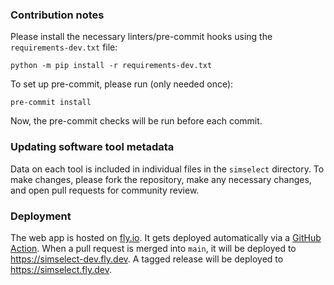 ### Contribution notes
Please install the necessary linters/pre-commit hooks using the `requirements-dev.txt` file:

```
python -m pip install -r requirements-dev.txt
```

To set up pre-commit, please run (only needed once):

```
pre-commit install
```

Now, the pre-commit checks will be run before each commit.


### Updating software tool metadata

Data on each tool is included in individual files in the `simselect` directory.
To make changes, please fork the repository, make any necessary changes, and open pull requests for community review.

### Deployment
The web app is hosted on [fly.io](https://fly.io/). It gets deployed automatically
via a [GitHub Action](.github/workflows/deploy.yml). When a pull request is merged into ``main``, it will be deployed
to https://simselect-dev.fly.dev. A tagged release will be deployed to https://simselect.fly.dev.
